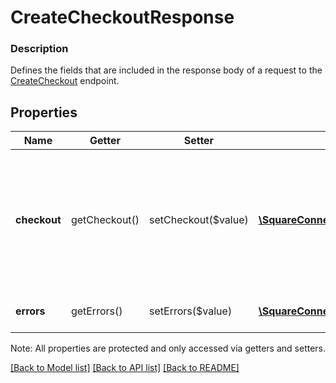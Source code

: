 # CreateCheckoutResponse

### Description

Defines the fields that are included in the response body of a request to the [CreateCheckout](#endpoint-createcheckout) endpoint.

## Properties
Name | Getter | Setter | Type | Description | Notes
------------ | ------------- | ------------- | ------------- | ------------- | -------------
**checkout** | getCheckout() | setCheckout($value) | [**\SquareConnect\Model\Checkout**](Checkout.md) | The newly created checkout. If the same request was made with the same idempotency_key, this will be the checkout created with the idempotency_key. | [optional] 
**errors** | getErrors() | setErrors($value) | [**\SquareConnect\Model\Error[]**](Error.md) | Any errors that occurred during the request. | [optional] 

Note: All properties are protected and only accessed via getters and setters.

[[Back to Model list]](../../README.md#documentation-for-models) [[Back to API list]](../../README.md#documentation-for-api-endpoints) [[Back to README]](../../README.md)

